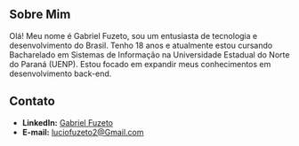 

## Sobre Mim

Olá! Meu nome é Gabriel Fuzeto, sou um entusiasta de tecnologia e desenvolvimento do Brasil. Tenho 18 anos e atualmente estou cursando Bacharelado em Sistemas de Informação na Universidade Estadual do Norte do Paraná (UENP). Estou focado em expandir meus conhecimentos em desenvolvimento back-end.

## Contato

- **LinkedIn:** [Gabriel Fuzeto](https://www.linkedin.com/in/gabriel-fuzeto-b05210288/)
- **E-mail:** luciofuzeto2@Gmail.com

